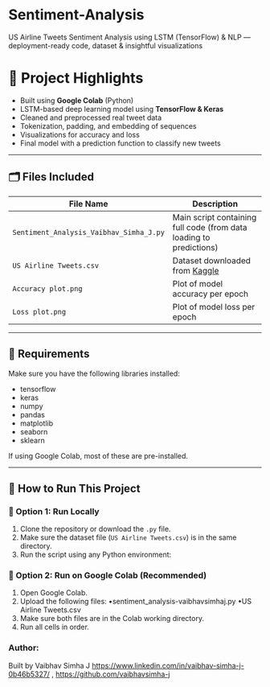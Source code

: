 # Sentiment-Analysis
US Airline Tweets Sentiment Analysis using LSTM (TensorFlow) &amp; NLP — deployment-ready code, dataset &amp; insightful visualizations
# 📌 Project Highlights

- Built using **Google Colab** (Python)
- LSTM-based deep learning model using **TensorFlow & Keras**
- Cleaned and preprocessed real tweet data
- Tokenization, padding, and embedding of sequences
- Visualizations for accuracy and loss
- Final model with a prediction function to classify new tweets

---

## 🗂 Files Included

| File Name                    | Description                                  |
|-----------------------------|----------------------------------------------|
| `Sentiment_Analysis_Vaibhav_Simha_J.py` | Main script containing full code (from data loading to predictions) |
| `US Airline Tweets.csv`     | Dataset downloaded from [Kaggle](https://www.kaggle.com/datasets/crowdflower/twitter-airline-sentiment) |
| `Accuracy plot.png`         | Plot of model accuracy per epoch             |
| `Loss plot.png`             | Plot of model loss per epoch                 |

---

## 🔧 Requirements

Make sure you have the following libraries installed:
- tensorflow
- keras
- numpy
- pandas
- matplotlib
- seaborn
- sklearn

If using Google Colab, most of these are pre-installed.

---

## 🚀 How to Run This Project

### 📍 Option 1: Run Locally
1. Clone the repository or download the `.py` file.
2. Make sure the dataset file (`US Airline Tweets.csv`) is in the same directory.
3. Run the script using any Python environment:

### 📍 Option 2: Run on Google Colab (Recommended)
1. Open Google Colab.
2. Upload the following files:
•sentiment_analysis-vaibhavsimhaj.py
•US Airline Tweets.csv
3. Make sure both files are in the Colab working directory.
4. Run all cells in order.


### Author:
Built by Vaibhav Simha J
https://www.linkedin.com/in/vaibhav-simha-j-0b46b5327/ ,
https://github.com/vaibhavsimha-j
